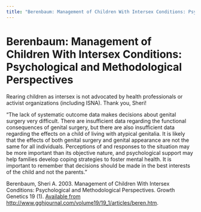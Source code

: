 ```yaml
---
title: "Berenbaum: Management of Children With Intersex Conditions: Psychological and Methodological Perspectives"
---
```


# Berenbaum: Management of Children With Intersex Conditions: Psychological and Methodological Perspectives

Rearing children as intersex is not advocated by health professionals or activist organizations (including <span class="caps">ISNA</span>). Thank you, Sheri!  

&#8220;The lack of systematic outcome data makes decisions about genital surgery very difficult. There are insufficient data regarding the functional consequences of genital surgery, but there are also insufficient data regarding the effects on a child of living with atypical genitalia. It is likely that the effects of both genital surgery and genital appearance are not the same for all individuals. Perceptions of and responses to the situation may be more important than its objective nature, and psychological support may help families develop coping strategies to foster mental health. It is important to remember that decisions should be made in the best interests of the child and not the parents.&#8221;  

Berenbaum, Sheri A. 2003. Management of Children With Intersex Conditions: Psychological and Methodological Perspectives. Growth Genetics 19 (1). <a href="http://www.gghjournal.com/volume19/19_1/articles/beren.htm">Available from http://www.gghjournal.com/volume19/19_1/articles/beren.htm</a>.